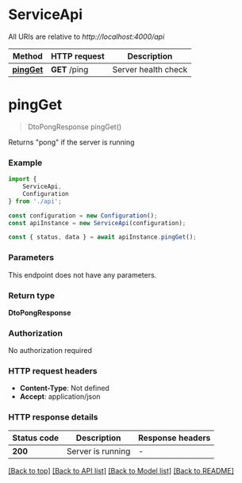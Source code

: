 # ServiceApi

All URIs are relative to *http://localhost:4000/api*

|Method | HTTP request | Description|
|------------- | ------------- | -------------|
|[**pingGet**](#pingget) | **GET** /ping | Server health check|

# **pingGet**
> DtoPongResponse pingGet()

Returns \"pong\" if the server is running

### Example

```typescript
import {
    ServiceApi,
    Configuration
} from './api';

const configuration = new Configuration();
const apiInstance = new ServiceApi(configuration);

const { status, data } = await apiInstance.pingGet();
```

### Parameters
This endpoint does not have any parameters.


### Return type

**DtoPongResponse**

### Authorization

No authorization required

### HTTP request headers

 - **Content-Type**: Not defined
 - **Accept**: application/json


### HTTP response details
| Status code | Description | Response headers |
|-------------|-------------|------------------|
|**200** | Server is running |  -  |

[[Back to top]](#) [[Back to API list]](../README.md#documentation-for-api-endpoints) [[Back to Model list]](../README.md#documentation-for-models) [[Back to README]](../README.md)

